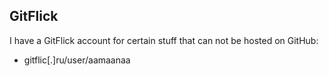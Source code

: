 ## GitFlick
I have a GitFlick account for certain stuff that can not be hosted on GitHub:
- gitflic[.]ru/user/aamaanaa
